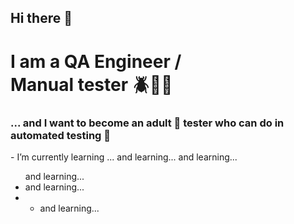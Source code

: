 ## Hi there 👋
<h1 background="lightblue">I am a QA Engineer /<br>Manual tester 🪲🔨🐥</h1>

<h3>... and I want to become an adult 🥸 tester who can do in automated testing 🥋</h3>

<p> - I’m currently learning ... and learning... and learning... </p>

<ul>and learning...
  <li>and learning...</li>
  <li>
    <ul>
      <li>and learning...</li>
    </ul>
  </li>
</ul>
<!--
**Panteley3Z/Panteley3Z** is a ✨ _special_ ✨ repository because its `README.md` (this file) appears on your GitHub profile.

Here are some ideas to get you started:

- 🔭 I’m currently working on ...
- 🌱 I’m currently learning ...
- 👯 I’m looking to collaborate on ...
- 🤔 I’m looking for help with ...
- 💬 Ask me about ...
- 📫 How to reach me: ...
- 😄 Pronouns: ...
- ⚡ Fun fact: ...
-->
